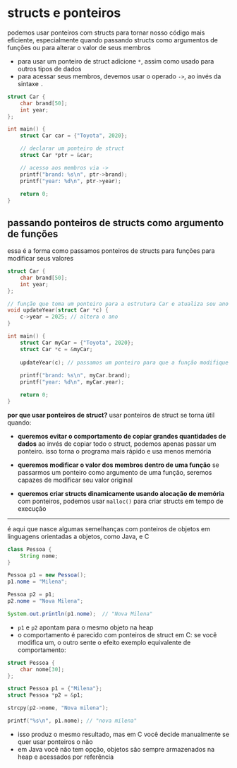 # structs e ponteiros
podemos usar ponteiros com structs para tornar nosso código mais eficiente, especialmente quando passando structs como argumentos de funções ou para alterar o valor de seus membros
* para usar um ponteiro de struct adicione `*`, assim como usado para outros tipos de dados
* para acessar seus membros, devemos usar o operado `->`, ao invés da sintaxe `.`

```c
struct Car {
    char brand[50];
    int year;
};

int main() {
    struct Car car = {"Toyota", 2020};

    // declarar um ponteiro de struct
    struct Car *ptr = &car;

    // acesso aos membros via ->
    printf("brand: %s\n", ptr->brand);
    printf("year: %d\n", ptr->year);
    
    return 0;
}
```

## passando ponteiros de structs como argumento de funções
essa é a forma como passamos ponteiros de structs para funções para modificar seus valores
```c
struct Car {
    char brand[50];
    int year;
};

// função que toma um ponteiro para a estrutura Car e atualiza seu ano
void updateYear(struct Car *c) {
    c->year = 2025; // altera o ano
}

int main() {
    struct Car myCar = {"Toyota", 2020};
    struct Car *c = &myCar;
    
    updateYear(c); // passamos um ponteiro para que a função modifique o ano
    
    printf("brand: %s\n", myCar.brand);
    printf("year: %d\n", myCar.year);

    return 0;
}
```

**por que usar ponteiros de struct?**
usar ponteiros de struct se torna útil quando:

* **queremos evitar o comportamento de copiar grandes quantidades de dados**
ao invés de copiar todo o struct, podemos apenas passar um ponteiro. isso torna o programa mais rápido e usa menos memória

* **queremos modificar o valor dos membros dentro de uma função**
se passarmos um ponteiro como argumento de uma função, seremos capazes de modificar seu valor original

* **queremos criar structs dinamicamente usando alocação de memória**
com ponteiros, podemos usar `malloc()` para criar structs em tempo de execução

---
é aqui que nasce algumas semelhanças com ponteiros de objetos em linguagens orientadas a objetos, como Java, e C
```java
class Pessoa {
    String nome;
}

Pessoa p1 = new Pessoa();
p1.nome = "Milena";

Pessoa p2 = p1;
p2.nome = "Nova Milena";

System.out.println(p1.nome);  // "Nova Milena"
```
* `p1` e `p2` apontam para o mesmo objeto na heap
* o comportamento é parecido com ponteiros de struct em C: se você modifica um, o outro sente o efeito
exemplo equivalente de comportamento:
```c
struct Pessoa {
    char nome[30];
};

struct Pessoa p1 = {"Milena"};
struct Pessoa *p2 = &p1;

strcpy(p2->nome, "Nova milena");

printf("%s\n", p1.nome); // "nova milena"
```
* isso produz o mesmo resultado, mas em C você decide manualmente se quer usar ponteiros o não
* em Java você não tem opção, objetos são sempre armazenados na heap e acessados por referência